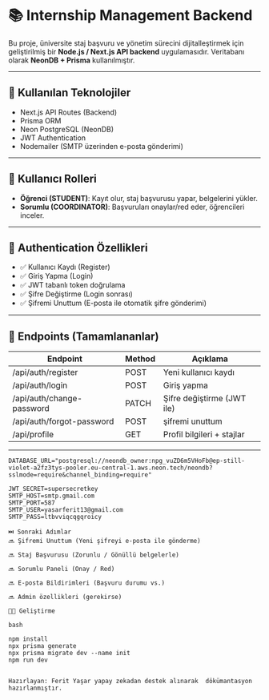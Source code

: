 # 📚 Internship Management Backend

Bu proje, üniversite staj başvuru ve yönetim sürecini dijitalleştirmek için geliştirilmiş bir **Node.js / Next.js API backend** uygulamasıdır. Veritabanı olarak **NeonDB + Prisma** kullanılmıştır.

---

## 🚀 Kullanılan Teknolojiler

- Next.js API Routes (Backend)
- Prisma ORM
- Neon PostgreSQL (NeonDB)
- JWT Authentication
- Nodemailer (SMTP üzerinden e-posta gönderimi)

---

## 👥 Kullanıcı Rolleri

- **Öğrenci (STUDENT)**: Kayıt olur, staj başvurusu yapar, belgelerini yükler.
- **Sorumlu (COORDINATOR)**: Başvuruları onaylar/red eder, öğrencileri inceler.

---

## 🔐 Authentication Özellikleri

- ✅ Kullanıcı Kaydı (Register)
- ✅ Giriş Yapma (Login)
- ✅ JWT tabanlı token doğrulama
- ✅ Şifre Değiştirme (Login sonrası)
- ✅ Şifremi Unuttum (E-posta ile otomatik şifre gönderimi)

---

## 📂 Endpoints (Tamamlananlar)

| Endpoint                      | Method | Açıklama                         |
|------------------------------|--------|----------------------------------|
| /api/auth/register                            | POST   | Yeni kullanıcı kaydı            |
| /api/auth/login                                | POST   | Giriş yapma                     |
| /api/auth/change-password           | PATCH  | Şifre değiştirme (JWT ile)      |
| /api/auth/forgot-password             | POST    | şifremi unuttum      |
| /api/profile                                      | GET    | Profil bilgileri + stajlar      |

---


```env
DATABASE_URL="postgresql://neondb_owner:npg_vuZD6m5VHoFb@ep-still-violet-a2fz3tys-pooler.eu-central-1.aws.neon.tech/neondb?sslmode=require&channel_binding=require"

JWT_SECRET=supersecretkey
SMTP_HOST=smtp.gmail.com
SMTP_PORT=587
SMTP_USER=yasarferit13@gmail.com
SMTP_PASS=ltbvviqcqgqroicy

⏭️ Sonraki Adımlar
🔜 Şifremi Unuttum (Yeni şifreyi e-posta ile gönderme)

🔜 Staj Başvurusu (Zorunlu / Gönüllü belgelerle)

🔜 Sorumlu Paneli (Onay / Red)

🔜 E-posta Bildirimleri (Başvuru durumu vs.)

🔜 Admin özellikleri (gerekirse)

👨‍💻 Geliştirme

bash

npm install
npx prisma generate
npx prisma migrate dev --name init
npm run dev


Hazırlayan: Ferit Yaşar yapay zekadan destek alınarak  dökümantasyon hazırlanmıştır.
